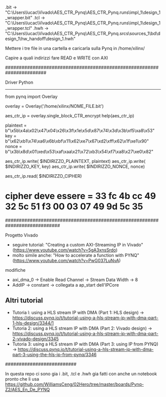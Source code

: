 .bit -> "C:\Users\lucac\Vivado\AES_CTR_Pynq\AES_CTR_Pynq.runs\impl_1\design_1_wrapper.bit"
.tcl -> "C:\Users\lucac\Vivado\AES_CTR_Pynq\AES_CTR_Pynq.runs\impl_1\design_1_wrapper.tcl"
.hwh -> "C:\Users\lucac\Vivado\AES_CTR_Pynq\AES_CTR_Pynq.srcs\sources_1\bd\design_1\hw_handoff\design_1.hwh"

Mettere i tre file in una cartella e caricarla sulla Pynq in /home/xilinx/

Capire a quali indirizzi fare READ e WRITE con AXI



#######################################################################

Driver Python
_____________


from pynq import Overlay

overlay = Overlay('/home/xilinx/NOME_FILE.bit')


aes_ctr_ip = overlay.single_block_CTR_encrypt
help(aes_ctr_ip)


plaintext = b"\x5b\x4a\x02\x47\x04\x26\x3f\x1e\x5d\x87\x74\x3d\x3b\xf5\xa8\x53"
key = b"\x62\xb1\x74\xa6\x6b\xbf\x11\x62\xe7\x67\xd2\xff\x62\x1f\xe1\x90"
nonce = b"\x3b\x8d\x01\xed\x53\xaf\xaa\x21\x72\xb3\x54\xf7\xa8\x27\xe0\x82"

aes_ctr_ip.write( $INDIRIZZO_PLAINTEXT, plaintext)
aes_ctr_ip.write( $INDIRIZZO_KEY, key)
aes_ctr_ip.write( $INDIRIZZO_NONCE, nonce)

aes_ctr_ip.read( $INDIRIZZO_CIPHER)

# cipher deve essere  =  33 fc 4b cc 49 32 5c 51 f3 00 03 07 49 9d 5c 35



############################################################################

Progetto Vivado

- seguire tutorial: "Creating a custom AXI-Streaming IP in Vivado" (https://www.youtube.com/watch?v=5gA3xnsSrdo)
- molto simile anche: "How to accelerate a function with PYNQ" (https://www.youtube.com/watch?v=PwG037LuNvA)

modifiche
- axi_dma_0  ->  Enable Read Channel  -> Stream Data Width  -> 8
- AddIP  ->  constant  -> collegata a ap_start dell'IPCore


## Altri tutorial
- Tutoria l: using a HLS stream IP with DMA (Part 1: HLS design)          ->  https://discuss.pynq.io/t/tutorial-using-a-hls-stream-ip-with-dma-part-1-hls-design/3344/1
- Tutoria 2: using a HLS stream IP with DMA (Part 2: Vivado design)       ->  https://discuss.pynq.io/t/tutorial-using-a-hls-stream-ip-with-dma-part-2-vivado-design/3345
- Tutoria 3: using a HLS stream IP with DMA (Part 3: using IP from PYNQ)  -> https://discuss.pynq.io/t/tutorial-using-a-hls-stream-ip-with-dma-part-3-using-the-hls-ip-from-pynq/3346


##########################

In questa repo ci sono gia i .bit, .tcl e .hwh gia fatti con anche un notebook pronto che li usa
https://github.com/WilliamsCeng/02Hero/tree/master/boards/Pynq-Z2/AES_En_De_PYNQ






